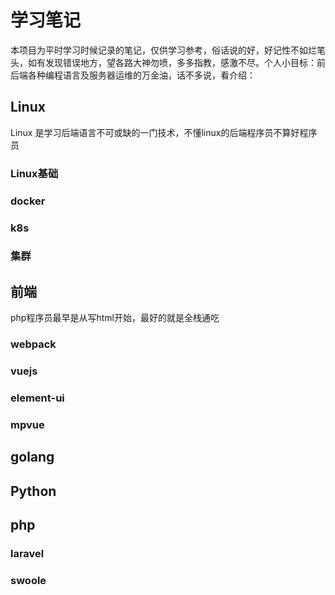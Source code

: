 # 学习笔记

本项目为平时学习时候记录的笔记，仅供学习参考，俗话说的好，好记性不如烂笔头，如有发现错误地方，望各路大神勿喷，多多指教，感激不尽。个人小目标：前后端各种编程语言及服务器运维的万金油，话不多说，看介绍：

## Linux
Linux 是学习后端语言不可或缺的一门技术，不懂linux的后端程序员不算好程序员

### Linux基础
### docker
### k8s
### 集群

## 前端
php程序员最早是从写html开始，最好的就是全栈通吃

### webpack

### vuejs
### element-ui
### mpvue

## golang

## Python

## php
### laravel
### swoole
